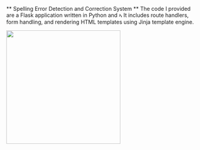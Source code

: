 ** Spelling Error Detection and Correction System **
The code I provided are a Flask application written in Python and ኣ
It includes route handlers, form handling, and rendering HTML templates using Jinja template engine. 


<img src="![mnge diagram](https://github.com/aronsinkie/NIDS/assets/74707268/3ebd9e6c-f5c5-481a-add2-8cf741b72aec)" width="300">
